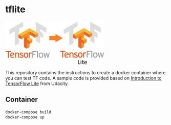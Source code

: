 # tflite

<img src="tflite.png">

This repository contains the instructions to create a docker container where you can test TF code.
A sample code is provided based on [Introduction to TensorFlow Lite](https://learn.udacity.com/courses/ud190) from Udacity.


## Container

```
docker-compose build
docker-compose up
```
